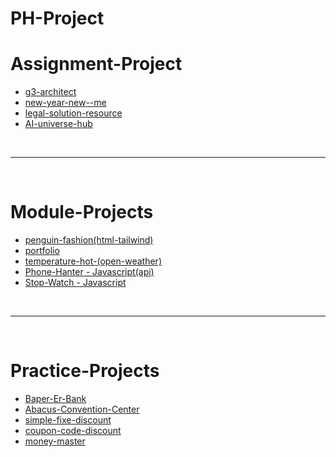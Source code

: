 # PH-Project

# Assignment-Project

- [g3-architect](https://programmershipon.github.io/PH-Project/g3-architect/)
- [new-year-new--me](https://programmershipon.github.io/PH-Project/new-year-new--me/)
- [legal-solution-resource](https://programmershipon.github.io/PH-Project/legal-solution-resource/)
- [AI-universe-hub](https://programmershipon.github.io/PH-Project/AI-universe-hub/)

<br/>
<hr/>
<br/>

# Module-Projects

- [penguin-fashion(html-tailwind)](https://programmershipon.github.io/PH-Project/penguin-fashion/)
- [portfolio](https://programmershipon.github.io/PH-Project/Portfolio/)
- [temperature-hot-(open-weather)](https://programmershipon.github.io/PH-Project/Portfolio/)
- [Phone-Hanter - Javascript(api)](https://programmershipon.github.io/PH-Project/Phone-Hanter/)
- [Stop-Watch - Javascript](https://programmershipon.github.io/PH-Project/Stop-Watch/)

<br/>
<hr/>
<br/>

# Practice-Projects

- [Baper-Er-Bank](https://programmershipon.github.io/PH-Project/Baper-Er-Bank/)
- [Abacus-Convention-Center](https://programmershipon.github.io/PH-Project/Abacus-Convention-Center/)
- [simple-fixe-discount](https://programmershipon.github.io/PH-Project/Discount-calculator/simple-fixe-discount)
- [coupon-code-discount](https://programmershipon.github.io/PH-Project/Discount-calculator/coupon-code-discount)
- [money-master](https://programmershipon.github.io/PH-Project/money-master)
